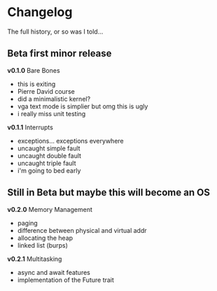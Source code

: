 # Changelog

<summary>The full history, or so was I told...</summary>

## Beta first minor release

**v0.1.0** Bare Bones

- this is exiting
- Pierre David course
- did a minimalistic kernel?
- vga text mode is simplier but omg this is ugly
- i really miss unit testing

**v0.1.1** Interrupts

- exceptions... exceptions everywhere
- uncaught simple fault
- uncaught double fault
- uncaught triple fault
- i'm going to bed early

## Still in Beta but maybe this will become an OS

**v0.2.0** Memory Management

- paging
- difference between physical and virtual addr
- allocating the heap
- linked list (burps)

**v0.2.1** Multitasking

- async and await features
- implementation of the Future trait
